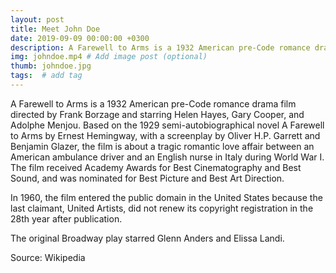 ```yaml
---
layout: post
title: Meet John Doe
date: 2019-09-09 00:00:00 +0300
description: A Farewell to Arms is a 1932 American pre-Code romance drama film directed by Frank Borzage. # Add post description (optional)
img: johndoe.mp4 # Add image post (optional)
thumb: johndoe.jpg
tags:  # add tag
---
```


A Farewell to Arms is a 1932 American pre-Code romance drama film directed by Frank Borzage and starring Helen Hayes, Gary Cooper, and Adolphe Menjou. Based on the 1929 semi-autobiographical novel A Farewell to Arms by Ernest Hemingway, with a screenplay by Oliver H.P. Garrett and Benjamin Glazer, the film is about a tragic romantic love affair between an American ambulance driver and an English nurse in Italy during World War I. The film received Academy Awards for Best Cinematography and Best Sound, and was nominated for Best Picture and Best Art Direction.

In 1960, the film entered the public domain in the United States because the last claimant, United Artists, did not renew its copyright registration in the 28th year after publication.

The original Broadway play starred Glenn Anders and Elissa Landi.

Source: Wikipedia
